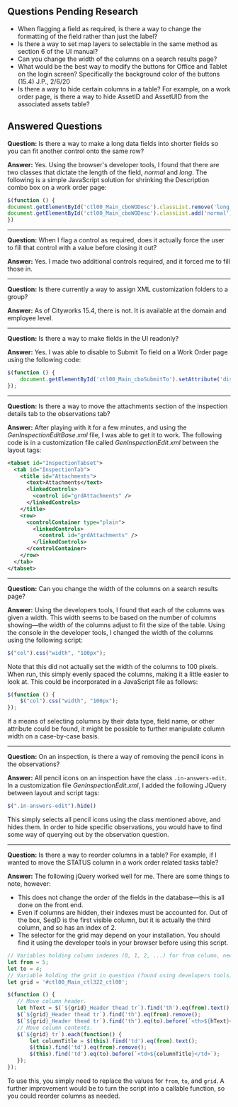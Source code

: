 ## Questions Pending Research
* When flagging a field as required, is there a way to change the formatting of the field rather than just the label?
* Is there a way to set map layers to selectable in the same method as section 6 of the UI manual?
* Can you change the width of the columns on a search results page?
* What would be the best way to modify the buttons for Office and Tablet on the login screen? Specifically the background color of the buttons (15.4) J.P., 2/6/20
* Is there a way to hide certain columns in a table? For example, on a work order page, is there a way to hide AssetID and AssetUID from the associated assets table?

## Answered Questions
**Question:** Is there a way to make a long data fields into shorter fields so you can fit another control onto the same row?

**Answer:** Yes. Using the browser's developer tools, I found that there are two classes that dictate the length of the field, *normal* and *long*. The following is a simple JavaScript solution for shrinking the Description combo box on a work order page:
```JavaScript
$(function () {
document.getElementById('ctl00_Main_cboWODesc').classList.remove('long');
document.getElementById('ctl00_Main_cboWODesc').classList.add('normal');
})
```

---
**Question:** When I flag a control as required, does it actually force the user to fill that control with a value before closing it out?

**Answer:** Yes. I made two additional controls required, and it forced me to fill those in.

---
**Question:** Is there currently a way to assign XML customization folders to a group?

**Answer:** As of Cityworks 15.4, there is not. It is available at the domain and employee level.

---
**Question:** Is there a way to make fields in the UI readonly?

**Answer:** Yes. I was able to disable to Submit To field on a Work Order page using the following code:
```JavaScript
$(function () {
    document.getElementById('ctl00_Main_cboSubmitTo').setAttribute('disabled', true);
});
```

---
**Question:** Is there a way to move the attachments section of the inspection details tab to the observations tab?

**Answer:** After playing with it for a few minutes, and using the *GenInspectionEditBase.xml* file, I was able to get it to work. The following code is in a customization file called *GenInspectionEdit.xml* between the layout tags:
```xml
<tabset id="InspectionTabset">
  <tab id="InspectionTab">
    <title id="Attachments">
      <text>Attachments</text>
      <linkedControls>
        <control id="grdAttachments" />
      </linkedControls>
    </title>
    <row>
      <controlContainer type="plain">
        <linkedControls>
          <control id="grdAttachments" />
        </linkedControls>
      </controlContainer>
    </row>
  </tab>
</tabset>
```
---
**Question:** Can you change the width of the columns on a search results page?

**Answer:** Using the developers tools, I found that each of the columns was given a width. This width seems to be based on the number of columns showing—the width of the columns adjust to fit the size of the table. Using the console in the developer tools, I changed the width of the columns using the following script:

```JavaScript
$("col").css("width", "100px");
```
Note that this did not actually set the width of the columns to 100 pixels. When run, this simply evenly spaced the columns, making it a little easier to look at. This could be incorporated in a JavaScript file as follows:

```JavaScript
$(function () {
    $("col").css("width", "100px");
});
```
If a means of selecting columns by their data type, field name, or other attribute could be found, it might be possible to further manipulate column width on a case-by-case basis.

---
**Question:** On an inspection, is there a way of removing the pencil icons in the observations?

**Answer:** All pencil icons on an inspection have the class `.in-answers-edit`. In a customization file *GenInspectionEdit.xml*, I added the following JQuery between layout and script tags:

```JavaScript
$(".in-answers-edit").hide()
```

This simply selects all pencil icons using the class mentioned above, and hides them. In order to hide specific observations, you would have to find some way of querying out by the observation question.

---
**Question:** Is there a way to reorder columns in a table? For example, if I wanted to move the STATUS column in a work order related tasks table?

**Answer:** The following jQuery worked well for me. There are some things to note, however:
 * This does not change the order of the fields in the database—this is all done on the front end.
 * Even if columns are hidden, their indexes must be accounted for. Out of the box, SeqID is the first visible column, but it is actually the third column, and so has an index of 2.
 * The selector for the grid may depend on your installation. You should find it using the developer tools in your browser before using this script.

 ```JavaScript
// Variables holding column indexes (0, 1, 2, ...) for from column, new column.
let from = 5;
let to = 4;
// Variable holding the grid in question (found using developers tools).
let grid = '#ctl00_Main_ctl322_ctl00';

$(function () {
    // Move column header.
    let hText = $(`${grid}_Header thead tr`).find('th').eq(from).text();
    $(`${grid}_Header thead tr`).find('th').eq(from).remove();
    $(`${grid}_Header thead tr`).find('th').eq(to).before(`<th>${hText}</th>`);
    // Move column contents.
    $(`${grid} tr`).each(function() {
        let columnTitle = $(this).find('td').eq(from).text();
        $(this).find('td').eq(from).remove();
        $(this).find('td').eq(to).before(`<td>${columnTitle}</td>`);
    });
});
 ```

To use this, you simply need to replace the values for `from`, `to`, and `grid`. A further improvement would be to turn the script into a callable function, so you could reorder columns as needed.

